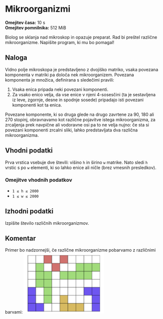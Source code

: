 # Mikroorganizmi

**Omejitev časa:** 10 s  
**Omejitev pomnilnika:** 512 MiB  

Biolog se sklanja nad mikroskop in opazuje preparat. Rad bi preštel različne mikroorganizme. Napišite program, ki mu bo pomagal!

## Naloga

Vidno polje mikroskopa je predstavljeno z dvojiško matriko, vsaka povezana komponenta v matriki pa določa nek mikroorganizem. Povezana komponenta je množica, definirana s sledečimi pravili:

1. Vsaka enica pripada neki povezani komponenti.
2. Za vsako enico velja, da vse enice v njeni 4-sosesčini (ta je sestavljena iz leve, zgornje, desne in spodnje sosede) pripadajo isti povezani komponenti kot ta enica.

Povezane komponente, ki so druga glede na drugo zavrtene za 90, 180 ali 270 stopinj, obravnavamo kot različne pojavitve istega mikroorganizma, za zrcaljenja prek navpične ali vodoravne osi pa to ne velja nujno: če sta si povezani komponenti zrcalni sliki, lahko predstavljata dva različna mikroorganizma.

## Vhodni podatki

Prva vrstica vsebuje dve števili: višino `h` in širino `w` matrike. Nato sledi `h` vrstic s po `w` elementi, ki so lahko enice ali ničle (brez vmesnih presledkov).

### Omejitve vhodnih podatkov

- `1 ≤ h ≤ 2000`  
- `1 ≤ w ≤ 2000`

## Izhodni podatki

Izpišite število različnih mikroorganizmov.

## Komentar
Primer bo nadzornejši, če različne mikroorganizme pobarvamo z različnimi barvami:
![Mikroorganizmi](mikroorganizmi.png)

